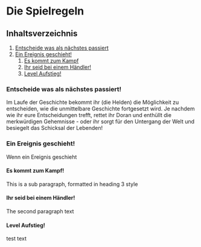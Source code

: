 # Die Spielregeln

## Inhaltsverzeichnis
1. [Entscheide was als nächstes passiert](#Phase1)
2. [Ein Ereignis geschieht!](#Phase2)
    1. [Es kommt zum Kampf](#Phase2.1)
    2. [Ihr seid bei einem Händler!](#Phase2.2)
    3. [Level Aufstieg!](#Phase2.3)

### Entscheide was als nächstes passiert! <a name="Phase1"></a>
Im Laufe der Geschichte bekommt ihr (die Helden) die Möglichkeit zu entscheiden, wie die unmittelbare Geschichte fortgesetzt wird. Je nachdem wie ihr eure Entscheidungen trefft, rettet ihr Doran und enthüllt die merkwürdigen Gehemnisse - oder ihr sorgt für den Untergang der Welt und besiegelt das Schicksal der Lebenden!
### Ein Ereignis geschieht! <a name="Phase2"></a>
Wenn ein Ereignis geschieht

#### Es kommt zum Kampf! <a name="Phase2.1"></a>
This is a sub paragraph, formatted in heading 3 style

#### Ihr seid bei einem Händler! <a name="Phase2.2"></a>
The second paragraph text
#### Level Aufstieg! <a name="Phase2.3"></a>
test text
